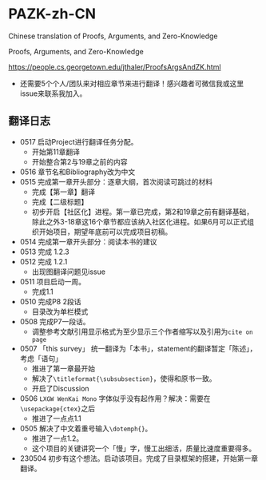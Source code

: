 # PAZK-zh-CN
Chinese translation of Proofs, Arguments, and Zero-Knowledge

Proofs, Arguments, and Zero-Knowledge

https://people.cs.georgetown.edu/jthaler/ProofsArgsAndZK.html

- 还需要5个个人/团队来对相应章节来进行翻译！感兴趣者可微信我或这里issue来联系我加入。


## 翻译日志
- 0517 启动Project进行翻译任务分配。
    - 开始第11章翻译
    - 开始整合第2与19章之前的内容
- 0516 章节名和Bibliography改为中文
- 0515 完成第一章开头部分：逐章大纲，首次阅读可跳过的材料
    - 完成【第一章】翻译
    - 完成【二级标题】
    - 初步开启【社区化】进程。第一章已完成，第2和19章之前有翻译基础，除此之外3-18章这16个章节都应该纳入社区化进程。如果6月可以正式组织开始项目，期望年底前可以完成项目初稿。
- 0514 完成第一章开头部分：阅读本书的建议
- 0513 完成 1.2.3
- 0512 完成 1.2.1 
    - 出现图翻译问题见issue
- 0511 项目启动一周。
    - 完成1.1
- 0510 完成P8 2段话
    - 目录改为单栏模式
- 0508 完成P7一段话。
    - 调整参考文献引用显示格式为至少显示三个作者缩写以及引用为`cite on page`
- 0507 「this survey」 统一翻译为「本书」，statement的翻译暂定「陈述」，考虑「语句」
    - 推进了第一章最开始
    - 解决了`\titleformat{\subsubsection}`，使得和原书一致。
    - 开启了Discussion
- 0506 `LXGW WenKai Mono` 字体似乎没有起作用？解决：需要在`\usepackage{ctex}`之后
    - 推进了一点点1.1
- 0505 解决了中文着重号输入`\dotemph{}`。
    - 推进了一点1.2。
    - 这个项目的关键讲究一个「慢」字，慢工出细活，质量比速度重要得多。
- 230504 初步有这个想法。启动该项目。完成了目录框架的搭建，开始第一章翻译。